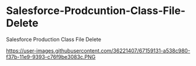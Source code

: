 # Salesforce-Prodcuntion-Class-File-Delete
Salesforce Production Class File Delete

https://user-images.githubusercontent.com/36221407/67159131-a538c980-f37b-11e9-9393-c76f9be3083c.PNG
